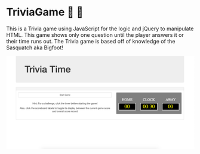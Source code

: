 # TriviaGame :bear: :game_die:

This is a Trivia game using JavaScript for the logic and jQuery to manipulate HTML. This game shows only one question until the player answers it or their time runs out. The Trivia game is based off of knowledge of the Sasquatch aka Bigfoot!

![Trivia Game](https://github.com/darup67/TriviaGame/blob/master/assets/images/Triviagame2.png)
